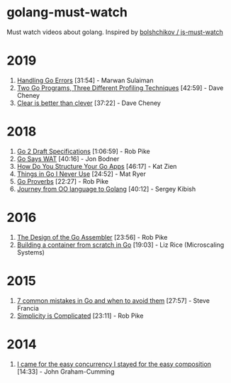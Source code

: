 # golang-must-watch
Must watch videos about golang. Inspired by [bolshchikov / js-must-watch](https://github.com/bolshchikov/js-must-watch)

# 2019
1. [Handling Go Errors](https://www.youtube.com/watch?v=4WIhhzTTd0Y) [31:54] - Marwan Sulaiman
2. [Two Go Programs, Three Different Profiling Techniques](https://www.youtube.com/watch?v=nok0aYiGiYA) [42:59] - Dave Cheney
3. [Clear is better than clever](https://www.youtube.com/watch?v=NwEuRO_w8HE) [37:22] - Dave Cheney

# 2018
1. [Go 2 Draft Specifications](https://www.youtube.com/watch?v=RIvL2ONhFBI) [1:06:59] - Rob Pike
2. [Go Says WAT](https://www.youtube.com/watch?v=zPd0Cxzsslk) [40:16] - Jon Bodner
3. [How Do You Structure Your Go Apps](https://www.youtube.com/watch?v=oL6JBUk6tj0) [46:17] - Kat Zien
4. [Things in Go I Never Use](https://www.youtube.com/watch?v=5DVV36uqQ4E) [24:52] - Mat Ryer
5. [Go Proverbs](https://www.youtube.com/watch?v=PAAkCSZUG1c) [22:27] - Rob Pike
6. [Journey from OO language to Golang](https://www.youtube.com/watch?v=1ZjvhGfpwJ8) [40:12] - Sergey Kibish

# 2016
1. [The Design of the Go Assembler](https://www.youtube.com/watch?v=KINIAgRpkDA) [23:56] - Rob Pike
2. [Building a container from scratch in Go](https://www.youtube.com/watch?v=Utf-A4rODH8) [19:03] - Liz Rice (Microscaling Systems)

# 2015
1. [7 common mistakes in Go and when to avoid them](https://www.youtube.com/watch?v=29LLRKIL_TI&t=1s) [27:57] - Steve Francia
2. [Simplicity is Complicated](https://www.youtube.com/watch?v=rFejpH_tAHM) [23:11] - Rob Pike

# 2014
1. [I came for the easy concurrency I stayed for the easy composition](https://www.youtube.com/watch?v=woCg2zaIVzQ) [14:33] - John Graham-Cumming
